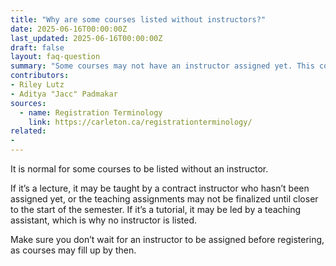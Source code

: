 ```yaml
---
title: "Why are some courses listed without instructors?"
date: 2025-06-16T00:00:00Z
last_updated: 2025-06-16T00:00:00Z
draft: false
layout: faq-question
summary: "Some courses may not have an instructor assigned yet. This could be updated later, but don't wait for for this to happen before registering."
contributors: 
- Riley Lutz
- Aditya "Jacc" Padmakar
sources:
  - name: Registration Terminology
    link: https://carleton.ca/registrationterminology/
related:
- 
---
```

It is normal for some courses to be listed without an instructor. 

If it’s a lecture, it may be taught by a contract instructor who hasn’t been assigned yet, or the teaching assignments may not be finalized until closer to the start of the semester.
If it’s a tutorial, it may be led by a teaching assistant, which is why no instructor is listed.

Make sure you don’t wait for an instructor to be assigned before registering, as courses may fill up by then.